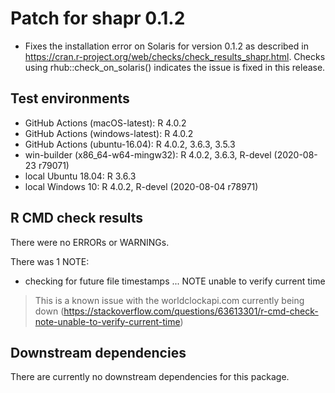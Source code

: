 
# Patch for shapr 0.1.2

* Fixes the installation error on Solaris for version 0.1.2 as described in
https://cran.r-project.org/web/checks/check_results_shapr.html. Checks using
rhub::check_on_solaris() indicates the issue is fixed in this release.

## Test environments

* GitHub Actions (macOS-latest): R 4.0.2
* GitHub Actions (windows-latest): R 4.0.2
* GitHub Actions (ubuntu-16.04): R 4.0.2, 3.6.3, 3.5.3
* win-builder (x86_64-w64-mingw32): R 4.0.2, 3.6.3, R-devel (2020-08-23 r79071)
* local Ubuntu 18.04: R 3.6.3
* local Windows 10: R 4.0.2, R-devel (2020-08-04 r78971)

## R CMD check results

There were no ERRORs or WARNINGs.

There was 1 NOTE:

* checking for future file timestamps ... NOTE
  unable to verify current time

> This is a known issue with the worldclockapi.com currently being down
  (https://stackoverflow.com/questions/63613301/r-cmd-check-note-unable-to-verify-current-time)

## Downstream dependencies
There are currently no downstream dependencies for this package.
